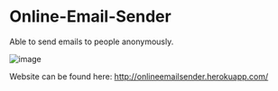 # Online-Email-Sender

Able to send emails to people anonymously. 

![image](https://user-images.githubusercontent.com/69178481/123465780-6a9d2080-d5a3-11eb-9fa2-080cd61207df.png)

Website can be found here: http://onlineemailsender.herokuapp.com/

